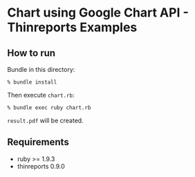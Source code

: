 # Chart using Google Chart API - Thinreports Examples

## How to run

Bundle in this directory:

    % bundle install

Then execute `chart.rb`:

    % bundle exec ruby chart.rb

`result.pdf` will be created.

## Requirements

* ruby >= 1.9.3
* thinreports 0.9.0
